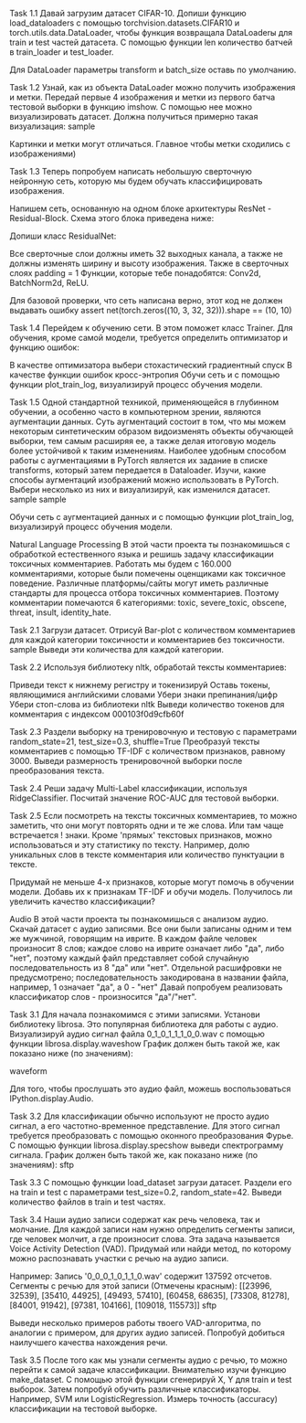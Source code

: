 Task 1.1
Давай загрузим датасет CIFAR-10. Допиши функцию load_dataloaders с помощью torchvision.datasets.CIFAR10 и torch.utils.data.DataLoader, чтобы функция возвращала DataLoaderы для train и test частей датасета.
C помощью функции len количество батчей в train_loader и test_loader.

Для DataLoader параметры transform и batch_size оставь по умолчанию.

Task 1.2
Узнай, как из объекта DataLoader можно получить изображения и метки.
Передай первые 4 изображения и метки из первого батча тестовой выборки в функцию imshow. С помощью нее можно визуализировать датасет.
Должна получиться примерно такая визуализация: sample

Картинки и метки могут отличаться. Главное чтобы метки сходились с изображениями)

Task 1.3
Теперь попробуем написать небольшую сверточную нейронную сеть, которую мы будем обучать классифицировать изображения.

Напишем сеть, основанную на одном блоке архитектуры ResNet - Residual-Block. Схема этого блока приведена ниже:


Допиши класс ResidualNet:

Все сверточные слои должны иметь 32 выходных канала, а также не должны изменять ширину и высоту изображения.
Также в сверточных слоях padding = 1
Функции, которые тебе понадобятся: Conv2d, BatchNorm2d, ReLU.

Для базовой проверки, что сеть написана верно, этот код не должен выдавать ошибку
assert net(torch.zeros((10, 3, 32, 32))).shape == (10, 10)

Task 1.4
Перейдем к обучению сети. В этом поможет класс Trainer.
Для обучения, кроме самой модели, требуется определить оптимизатор и функцию ошибок:

В качестве оптимизатора выбери стохастический градиентный спуск
В качестве функции ошибок кросс-энтропия
Обучи сеть и с помощью функции plot_train_log, визуализируй процесс обучения модели.

Task 1.5
Одной стандартной техникой, применяющейся в глубинном обучении, а особенно часто в компьютерном зрении, являются аугментации данных.
Суть аугментаций состоит в том, что мы можем некоторым синтетическим образом видоизменять объекты обучающей выборки, тем самым расширяя ее, а также делая итоговую модель более устойчивой к таким изменениям. Наиболее удобным способом работы с аугментациями в PyTorch является их задание в списке transforms, который затем передается в Dataloader.
Изучи, какие способы аугментаций изображений можно использовать в PyTorch. Выбери несколько из них и визуализируй, как изменился датасет. sample sample

Обучи сеть с аугментацией данных и с помощью функции plot_train_log, визуализируй процесс обучения модели.

Natural Language Processing
В этой части проекта ты познакомишься с обработкой естественного языка и решишь задачу классификации токсичных комментариев. Работать мы будем с 160.000 комментариями, которые были помечены оценщиками как токсичное поведение. Различные платформы/сайты могут иметь различные стандарты для процесса отбора токсичных комментариев. Поэтому комментарии помечаются 6 категориями: toxic, severe_toxic, obscene, threat, insult, identity_hate.

Task 2.1
Загрузи датасет. Отрисуй Bar-plot с количеством комментариев для каждой категории токсичности и комментариев без токсичности. sample Выведи эти количества для каждой категории.

Task 2.2
Используя библиотеку nltk, обработай тексты комментариев:

Приведи текст к нижнему регистру и токенизируй
Оставь токены, являющимися английскими словами
Убери знаки препинания/цифр
Убери стоп-слова из библиотеки nltk
Выведи количество токенов для комментария с индексом 000103f0d9cfb60f

Task 2.3
Раздели выборку на тренировочную и тестовую с параметрами random_state=21, test_size=0.3, shuffle=True Преобразуй тексты комментариев с помощью TF-IDF с количеством признаков, равному 3000.
Выведи размерность тренировочной выборки после преобразования текста.

Task 2.4
Реши задачу Multi-Label классификации, используя RidgeClassifier. Посчитай значение ROC-AUC для тестовой выборки.

Task 2.5
Если посмотреть на тексты токсичных комментариев, то можно заметить, что они могут повторять одни и те же слова. Или там чаще встречается ! знаки.
Кроме 'прямых' текстовых признаков, можно использоваться и эту статистику по тексту. Например, долю уникальных слов в тексте комментария или количество пунктуации в тексте.

Придумай не меньше 4-х признаков, которые могут помочь в обучении модели. Добавь их к признакам TF-IDF и обучи модель. Получилось ли увеличить качество классификации?

Audio
В этой части проекта ты познакомишься с анализом аудио. Скачай датасет с аудио записями. Все они были записаны одним и тем же мужчиной, говорящим на иврите. В каждом файле человек произносит 8 слов; каждое слово на иврите означает либо "да", либо "нет", поэтому каждый файл представляет собой случайную последовательность из 8 "да" или "нет". Отдельной расшифровки не предусмотрено; последовательность закодирована в названии файла, например, 1 означает "да", а 0 - "нет" Давай попробуем реализовать классификатор слов - произносится "да"/"нет".

Task 3.1
Для начала познакомимся с этими записями.
Установи библиотеку librosa. Это популярная библиотека для работы с аудио. Визуализируй аудио сигнал файла 0_1_0_1_1_1_0_0.wav с помощью функции librosa.display.waveshow График должен быть такой же, как показано ниже (по значениям):

waveform

Для того, чтобы прослушать это аудио файл, можешь воспользоваться IPython.display.Audio.

Task 3.2
Для классификации обычно используют не просто аудио сигнал, а его частотно-временное представление. Для этого сигнал требуется преобразовать с помощью оконного преобразования Фурье. С помощью функции librosa.display.specshow выведи спектрограмму сигнала.
График должен быть такой же, как показано ниже (по значениям): sftp

Task 3.3
C помощью функции load_dataset загрузи датасет.
Раздели его на train и test c параметрами test_size=0.2, random_state=42.
Выведи количество файлов в train и test частях.

Task 3.4
Наши аудио записи содержат как речь человека, так и молчание. Для каждой записи нам нужно определить сегменты записи, где человек молчит, а где произносит слова.
Эта задача называется Voice Activity Detection (VAD). Придумай или найди метод, по которому можно распознавать участки с речью на аудио записи.

Например: Запись '0_0_0_1_0_1_1_0.wav' содержит 137592 отсчетов. Сегменты с речью для этой записи (Отмечены красным): [[23996, 32539], [35410, 44925], [49493, 57410], [60458, 68635], [73308, 81278], [84001, 91942], [97381, 104166], [109018, 115573]] sftp

Выведи несколько примеров работы твоего VAD-алгоритма, по аналогии с примером, для других аудио записей. Попробуй добиться наилучшего качества нахождения речи.

Task 3.5
После того как мы узнали сегменты аудио с речью, то можно перейти к самой задаче классификации.
Внимательно изучи функцию make_dataset. С помощью этой функции cгенерируй X, Y для train и test выборок. Затем попробуй обучить различные классификаторы. Например, SVM или LogisticRegression. Измерь точность (accuracy) классификации на тестовой выборке.
